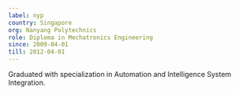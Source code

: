```yaml
---
label: nyp
country: Singapore
org: Nanyang Polytechnics
role: Diploma in Mechatronics Engineering
since: 2009-04-01
till: 2012-04-01
---
```

Graduated with specialization in Automation and Intelligence System Integration.